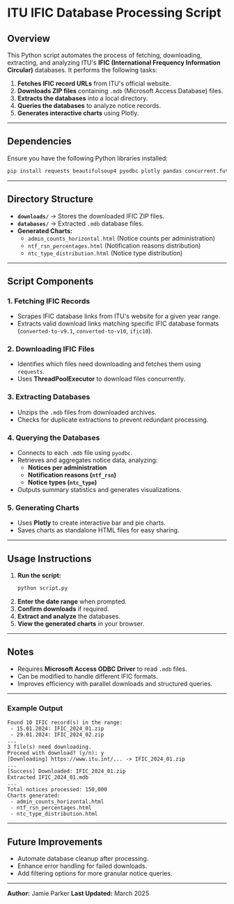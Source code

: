 # ITU IFIC Database Processing Script

## Overview
This Python script automates the process of fetching, downloading, extracting, and analyzing ITU's **IFIC (International Frequency Information Circular)** databases. It performs the following tasks:

1. **Fetches IFIC record URLs** from ITU's official website.
2. **Downloads ZIP files** containing `.mdb` (Microsoft Access Database) files.
3. **Extracts the databases** into a local directory.
4. **Queries the databases** to analyze notice records.
5. **Generates interactive charts** using Plotly.

---

## Dependencies
Ensure you have the following Python libraries installed:

```bash
pip install requests beautifulsoup4 pyodbc plotly pandas concurrent.futures
```

---

## Directory Structure
- **`downloads/`** → Stores the downloaded IFIC ZIP files.
- **`databases/`** → Extracted `.mdb` database files.
- **Generated Charts:**
  - `admin_counts_horizontal.html` (Notice counts per administration)
  - `ntf_rsn_percentages.html` (Notification reasons distribution)
  - `ntc_type_distribution.html` (Notice type distribution)

---

## Script Components

### 1. **Fetching IFIC Records**
- Scrapes IFIC database links from ITU's website for a given year range.
- Extracts valid download links matching specific IFIC database formats (`converted-to-v9.1`, `converted-to-v10`, `ific10`).

### 2. **Downloading IFIC Files**
- Identifies which files need downloading and fetches them using `requests`.
- Uses **ThreadPoolExecutor** to download files concurrently.

### 3. **Extracting Databases**
- Unzips the `.mdb` files from downloaded archives.
- Checks for duplicate extractions to prevent redundant processing.

### 4. **Querying the Databases**
- Connects to each `.mdb` file using `pyodbc`.
- Retrieves and aggregates notice data, analyzing:
  - **Notices per administration**
  - **Notification reasons (`ntf_rsn`)**
  - **Notice types (`ntc_type`)**
- Outputs summary statistics and generates visualizations.

### 5. **Generating Charts**
- Uses **Plotly** to create interactive bar and pie charts.
- Saves charts as standalone HTML files for easy sharing.

---

## Usage Instructions
1. **Run the script:**
   ```bash
   python script.py
   ```
2. **Enter the date range** when prompted.
3. **Confirm downloads** if required.
4. **Extract and analyze** the databases.
5. **View the generated charts** in your browser.

---

## Notes
- Requires **Microsoft Access ODBC Driver** to read `.mdb` files.
- Can be modified to handle different IFIC formats.
- Improves efficiency with parallel downloads and structured queries.

---

### **Example Output**
```
Found 10 IFIC record(s) in the range:
 - 15.01.2024: IFIC_2024_01.zip
 - 29.01.2024: IFIC_2024_02.zip
...
3 file(s) need downloading.
Proceed with download? (y/n): y
[Downloading] https://www.itu.int/... -> IFIC_2024_01.zip
...
[Success] Downloaded: IFIC_2024_01.zip
Extracted IFIC_2024_01.mdb
...
Total notices processed: 150,000
Charts generated:
 - admin_counts_horizontal.html
 - ntf_rsn_percentages.html
 - ntc_type_distribution.html
```

---

## Future Improvements
- Automate database cleanup after processing.
- Enhance error handling for failed downloads.
- Add filtering options for more granular notice queries.

---

**Author:** Jamie Parker
**Last Updated:** March 2025